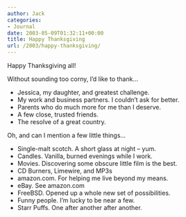 ```yaml
---
author: Jack
categories:
- Journal
date: 2003-05-09T01:32:11+00:00
title: Happy Thanksgiving
url: /2003/happy-thanksgiving/
---
```


Happy Thanksgiving all!

Without sounding too corny, I’d like to thank…

  * Jessica, my daughter, and greatest challenge.
  * My work and business partners. I couldn’t ask for better.
  * Parents who do much more for me than I deserve.
  * A few close, trusted friends.
  * The resolve of a great country.

Oh, and can I mention a few little things…

  * Single-malt scotch. A short glass at night – yum.
  * Candles. Vanilla, burned evenings while I work.
  * Movies. Discovering some obscure little film is the best.
  * CD Burners, Limewire, and MP3s
  * amazon.com. For helping me live beyond my means.
  * eBay. See amazon.com
  * FreeBSD. Opened up a whole new set of possibilities.
  * Funny people. I’m lucky to be near a few.
  * Starr Puffs. One after another after another.
